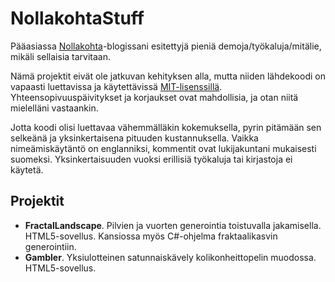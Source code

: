# NollakohtaStuff
Pääasiassa [Nollakohta](http://www.nollakohta.fi)-blogissani esitettyjä pieniä demoja/työkaluja/mitälie, mikäli sellaisia tarvitaan.

Nämä projektit eivät ole jatkuvan kehityksen alla, mutta niiden lähdekoodi on vapaasti luettavissa ja käytettävissä [MIT-lisenssillä](LICENSE.md). Yhteensopivuuspäivitykset ja korjaukset ovat mahdollisia, ja otan niitä mielelläni vastaankin.

Jotta koodi olisi luettavaa vähemmälläkin kokemuksella, pyrin pitämään sen selkeänä ja yksinkertaisena pituuden kustannuksella. Vaikka nimeämiskäytäntö on englanniksi, kommentit ovat lukijakuntani mukaisesti suomeksi. Yksinkertaisuuden vuoksi erillisiä työkaluja tai kirjastoja ei käytetä.


## Projektit

- **FractalLandscape**. Pilvien ja vuorten generointia toistuvalla jakamisella. HTML5-sovellus. Kansiossa myös C#-ohjelma fraktaalikasvin generointiin.
- **Gambler**. Yksiulotteinen satunnaiskävely kolikonheittopelin muodossa. HTML5-sovellus.
